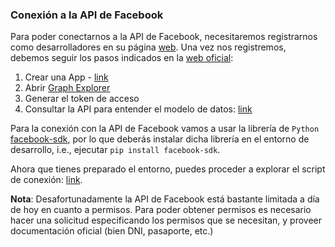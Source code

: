 ### Conexión a la API de Facebook

Para poder conectarnos a la API de Facebook, necesitaremos
registrarnos como desarrolladores en su página [web](https://developers.facebook.com/).
Una vez nos registremos, debemos seguir los pasos indicados
en la [web oficial](https://developers.facebook.com/docs/graph-api/get-started):

1. Crear una App - [link](https://developers.facebook.com/docs/development/create-an-app)
2. Abrir [Graph Explorer](https://developers.facebook.com/tools/explorer)
3. Generar el token de acceso
4. Consultar la API para entender el modelo de datos: [link](https://developers.facebook.com/docs/graph-api/overview#nodes)

Para la conexión con la API de Facebook vamos a usar la librería
de `Python` [facebook-sdk](https://facebook-sdk.readthedocs.io/en/latest/api.html#class-facebook-graphapi),
por lo que deberás instalar dicha librería en el entorno de desarrollo,
i.e., ejecutar `pip install facebook-sdk`.

Ahora que tienes preparado el entorno, puedes proceder a explorar el
script de conexión: [link](fb_api.py).

**Nota**: Desafortunadamente la API de Facebook está bastante limitada a día de hoy en 
cuanto a permisos. Para poder obtener permisos es necesario hacer una solicitud especificando
los permisos que se necesitan, y proveer documentación oficial (bien DNI, pasaporte, etc.)
